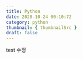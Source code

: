 ```yaml
---
title: Python
date: 2020-10-24 00:10:72
category: python
thumbnail: { thumbnailSrc }
draft: false
---
```


test 수정